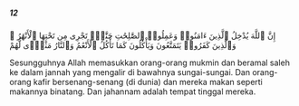 ##### 12

<span class="ayah">إِنَّ ٱللَّهَ يُدْخِلُ ٱلَّذِينَ ءَامَنُوا۟ وَعَمِلُوا۟ ٱلصَّٰلِحَٰتِ جَنَّٰتٍۢ تَجْرِى مِن تَحْتِهَا ٱلْأَنْهَٰرُ ۖ وَٱلَّذِينَ كَفَرُوا۟ يَتَمَتَّعُونَ وَيَأْكُلُونَ كَمَا تَأْكُلُ ٱلْأَنْعَٰمُ وَٱلنَّارُ مَثْوًۭى لَّهُمْ</span>

<span class="ayah_translation">Sesungguhnya Allah memasukkan orang-orang mukmin dan beramal saleh ke dalam jannah yang mengalir di bawahnya sungai-sungai. Dan orang-orang kafir bersenang-senang (di dunia) dan mereka makan seperti makannya binatang. Dan jahannam adalah tempat tinggal mereka.</span>

